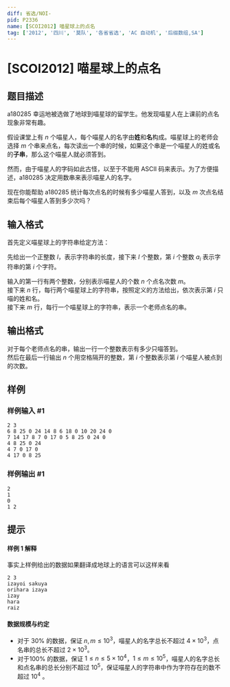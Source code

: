 ```yaml
---
diff: 省选/NOI-
pid: P2336
name: [SCOI2012] 喵星球上的点名
tag: ['2012', '四川', '莫队', '各省省选', 'AC 自动机', '后缀数组,SA']
---
```

# [SCOI2012] 喵星球上的点名
## 题目描述

a180285 幸运地被选做了地球到喵星球的留学生。他发现喵星人在上课前的点名现象非常有趣。

假设课堂上有 $n$ 个喵星人，每个喵星人的名字由**姓**和**名**构成。喵星球上的老师会选择 $m$ 个串来点名，每次读出一个串的时候，如果这个串是一个喵星人的姓或名的**子串**，那么这个喵星人就必须答到。

然而，由于喵星人的字码如此古怪，以至于不能用 ASCII 码来表示。为了方便描述，a180285 决定用数串来表示喵星人的名字。



现在你能帮助 a180285 统计每次点名的时候有多少喵星人答到，以及 $m$ 次点名结束后每个喵星人答到多少次吗？

## 输入格式

首先定义喵星球上的字符串给定方法：

先给出一个正整数 $l$，表示字符串的长度，接下来 $l$ 个整数，第 $i$ 个整数 $a_i$ 表示字符串的第 $i$ 个字符。

输入的第一行有两个整数，分别表示喵星人的个数 $n$ 个点名次数 $m$。  
接下来 $n$ 行，每行两个喵星球上的字符串，按照定义的方法给出，依次表示第 $i$ 只喵的姓和名。  
接下来 $m$ 行，每行一个喵星球上的字符串，表示一个老师点名的串。
## 输出格式

对于每个老师点名的串，输出一行一个整数表示有多少只喵答到。  
然后在最后一行输出 $n$ 个用空格隔开的整数，第 $i$ 个整数表示第 $i$ 个喵星人被点到的次数。

## 样例

### 样例输入 #1
```
2 3
6 8 25 0 24 14 8 6 18 0 10 20 24 0
7 14 17 8 7 0 17 0 5 8 25 0 24 0
4 8 25 0 24
4 7 0 17 0
4 17 0 8 25

```
### 样例输出 #1
```
2
1
0
1 2
```
## 提示

#### 样例 1 解释

事实上样例给出的数据如果翻译成地球上的语言可以这样来看

```plain
2 3
izayoi sakuya
orihara izaya
izay
hara
raiz
```

#### 数据规模与约定

- 对于 $30\%$ 的数据，保证 $n, m \le 10^3$，喵星人的名字总长不超过 $4\times10^3$，点名串的总长不超过 $2\times10^3$。
- 对于$100\%$ 的数据，保证 $1 \leq n\le 5 \times 10^4$，$1 \leq m \le 10^5$，喵星人的名字总长和点名串的总长分别不超过 $10^5$，保证喵星人的字符串中作为字符存在的数不超过 $10^4$ 。
